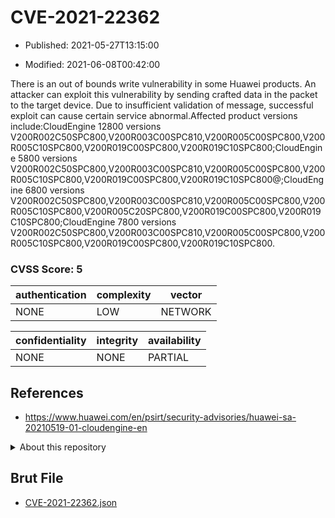 # CVE-2021-22362

- Published: 2021-05-27T13:15:00

- Modified: 2021-06-08T00:42:00

There is an out of bounds write vulnerability in some Huawei products. An attacker can exploit this vulnerability by sending crafted data in the packet to the target device. Due to insufficient validation of message, successful exploit can cause certain service abnormal.Affected product versions include:CloudEngine 12800 versions V200R002C50SPC800,V200R003C00SPC810,V200R005C00SPC800,V200R005C10SPC800,V200R019C00SPC800,V200R019C10SPC800;CloudEngine 5800 versions V200R002C50SPC800,V200R003C00SPC810,V200R005C00SPC800,V200R005C10SPC800,V200R019C00SPC800,V200R019C10SPC800@;CloudEngine 6800 versions V200R002C50SPC800,V200R003C00SPC810,V200R005C00SPC800,V200R005C10SPC800,V200R005C20SPC800,V200R019C00SPC800,V200R019C10SPC800;CloudEngine 7800 versions V200R002C50SPC800,V200R003C00SPC810,V200R005C00SPC800,V200R005C10SPC800,V200R019C00SPC800,V200R019C10SPC800.

### CVSS Score: **5**

| authentication | complexity | vector |
| --- | --- | --- |
| NONE | LOW | NETWORK |

| confidentiality | integrity | availability |
| --- | --- | --- |
| NONE | NONE | PARTIAL |

## References

* https://www.huawei.com/en/psirt/security-advisories/huawei-sa-20210519-01-cloudengine-en

<details>
<summary>About this repository</summary> 

  This repository is part of the project [Live Hack CVE](https://github.com/Live-Hack-CVE). Main website can be found [www.live-hack.org](https://www.live-hack.org) 
  
  Made by [Sn0wAlice](https://github.com/Sn0wAlice) for the people that care about security and need to have a feed of the latest CVEs. Hope you enjoy it, don't forget to star the repo and follow me on [Twitter](https://twitter.com/Sn0wAlice) and [Github](https://github.com/Sn0wAlice). And that is my [personnal website](https://www.alice-snow.me/)

  - [Home Page](https://github.com/Live-Hack-CVE)
  - [Framework](https://github.com/Live-Hack-CVE/cve-framework)
  - [CVE database](https://github.com/Live-Hack-CVE/full_database)
  - [Changelog](https://github.com/Live-Hack-CVE/Changelog)
</details>

## Brut File

* [CVE-2021-22362.json](https://raw.githubusercontent.com/Live-Hack-CVE/full_database/main/cves/2021/CVE-2021-22362.json)

